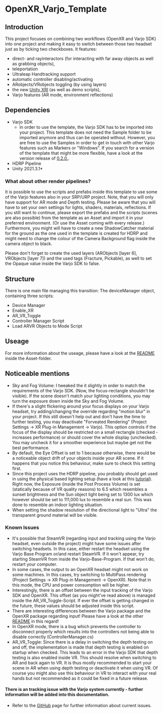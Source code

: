 # OpenXR_Varjo_Template

## Introduction
This project focuses on combining two workflows (OpenXR and Varjo SDK) into one project and making it easy to switch between those two headset just as by ticking two checkboxes.
It features:
- direct- and rayinteractors (for interacting with far away objects as well as grabbing objects),
- teleportation
- Ultraleap Handtracking support
- automatic controller disabling/activating
- ARobjects/VRobjects toggling (by using layers)
- the new [Unity XRI](https://docs.unity3d.com/Manual/xr_input.html) (as well as demo scripts),
- Varjo features (AR mode, environment reflections)


## Dependencies
- Varjo SDK
    - In order to use the template, the Varjo SDK has to be imported into your project. This template does not need the Sample folder to be imported anymore and thus can be operated without. However, you are free to use the Samples in order to get in touch with other Varjo features such as Markers or "Windows". If you search for a version of the template that might be more flexible, have a look at the version release of [0.2.0.](https://github.com/HIVE-ResearchGroup/OpenXR_Varjo_Template/releases/tag/v0.2.0).
- HDRP Pipeline
- Unity 2021.3.1*

### What about other render pipelines?
It is possible to use the scripts and prefabs inside this template to use some of the Varjo features also in your SRP/URP project. Note, that you will only have support for AR mode and Depth testing. Please be aware that you will have to set your own settings for lights, shaders, materials, reflections. If you still want to continue, please export the prefabs and the scripts (scenes are also possible) from the template as an Asset and import it in your preferred environment. (Or use the Asset coming with every release.) Furthermore, you might will have to create a new ShadowCatcher material for the ground as the one used in the template is created for HDRP and might need to change the colour of the Camera Background flag inside the camera object to black.

Please don't forget to create the used layers (ARObjects [layer 6], VRObjects [layer 7]) and the used tags (Fracture, Pickable), as well to set the Opaque value inside the Varjo SDK to false.

## Structure
There is one main file managing this transition: The deviceManager object, containing three scripts:
- Device Manager
- Enable_XR
- AR_VR_Toggle
- Controller Manager Script
- Load ARVR Objects to Mode Script


## Useage
For more information about the useage, please have a look at the [README](./Assets/README.md) inside the Asset-folder.


## Noticeable mentions
- Sky and Fog Volume: I tweaked the it slightly in order to match the requirements of the Varjo SDK. (Now, the focus-rectangle shouldn't be visible). If the scene doesn't match your lighting conditions, you may turn the exposure down inside the Sky and Fog Volume.
- If there's a slight flickering around your focus displays on your Varjo headset, try adding/changing the override regarding "motion blur" in your project. If this still doesn't help out and don't have the time to further testing, you may deactivate "Forveated Rendering" (Project Settings -> XR Plug-in Management -> Varjo). This option controls if the focus of the display should be restricted on a small rectangle (checked - increases performance) or should cover the whole display (unchecked). You may uncheck it for a smoother experience but maybe get not the best performance.
- By default, the Eye Offset is set to 1 because otherwise, there would be a noticeable object drift of your objects inside your AR scene. If it happens that you notice this behaviour, make sure to check this setting first.
- Since this project uses the HDRP pipeline, you probably should get used in using the physical based lighting setup (have a look at this [tutorial](https://www.youtube.com/watch?v=yqCHiZrgKzs)). Right now, the Exposure (inside the Post Process Volume) is set (statically because of VR quality reasons) to 6.5 which resembles a sunset brightness and the Sun object light being set to 1300 lux which however should be set to 111,000 lux to resemble a real sun. This was done to resemble an indoor lighting situation.
- When setting the shadow resolution of the directional light to "Ultra" the transparent ground material will be visible.


### Known Issues
- It's possible that SteamVR (regarding input and tracking using the Varjo headset, even outside the project) might have some issues after switching headsets. In this case, either restart the headset using the Varjo Base Program or/and restart SteamVR. If it won't appear, try starting SteamVR from inside the Varjo-Base-Program. If that won't do, restart your computer.
- In some cases, the output to an OpenXR headset might not work on some machines. In this cases, try switching to MultiPass rendering (Project Settings -> XR Plug-in Management -> OpenXR). Note that in this mode, the CPU and power consumption will be higher.
- Interestingly, there is an offset between the input tracking of the Varjo SDK and OpenXR. This offset (as you might've read above) is managed inside the AR_VR_Toggle-Script. If ever the offset is getting changed in the future, these values should be adjusted inside this script.
- <bold>There are interesting differences between the Varjo package and the OpenXR package regarding input! Please have a look at the other [README](./Assets/README.md#differences-between-varjo-and-openxr-package) in this regard!</bold>
- In OpenXR mode, there is a bug which prevents the controller to disconnect properly which results into the controllers not being able to disable correctly (ControllerManager.cs)
- AR_VR_Toggle: Since there is a delay in switching the depth testing on and off, the implementation is made that depth testing is enabled on startup when checked. This leads to an error in the Varjo SDK that depth testing is also enabled inside VR. This should resolve when switching to AR and back again to VR. It is thus mostly recommended to start your scene in AR when using depth testing or deactivate it when using VR. Of course you might also use this behaviour in VR to interact with your real hands but not recommended as it could be fixed in a future release.

#### There is an tracking issue with the Varjo system currently - further information will be added into this documentation.

- Refer to the [GitHub](https://github.com/HIVE-ResearchGroup/OpenXR_Varjo_Template/issues) page for further information about current issues.